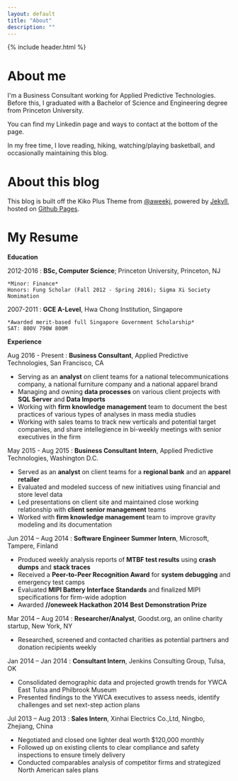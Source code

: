 ```yaml
---
layout: default
title: "About"
description: ""
---
```

{% include header.html %}

# About me

I'm a Business Consultant working for Applied Predictive Technologies. Before this, I graduated with a Bachelor of Science and Engineering degree from Princeton University.

You can find my Linkedin page and ways to contact at the bottom of the page. 

In my free time, I love reading, hiking, watching/playing basketball, and occasionally maintaining this blog.

# About this blog
This blog is built off the Kiko Plus Theme from [@aweekj](https://aweekj.github.io/Kiko-plus), powered by [Jekyll](http://jekyllrb.com), hosted on [Github Pages](https://pages.github.com).

# My Resume
**Education**

2012-2016
:   **BSc, Computer Science**; Princeton University, Princeton, NJ

    *Minor: Finance*  
    Honors: Fung Scholar (Fall 2012 - Spring 2016); Sigma Xi Society Nomimation

2007-2011
:	**GCE A-Level**, Hwa Chong Institution, Singapore

	*Awarded merit-based full Singapore Government Scholarship*  
	SAT: 800V 790W 800M

**Experience**

Aug 2016 - Present
:    **Business Consultant**, Applied Predictive Technologies, San Francisco, CA  
- Serving as an **analyst** on client teams for a national telecommunications company, a national furniture company and a national apparel brand  
- Managing and owning **data processes** on various client projects with **SQL Server** and **Data Imports**  
- Working with **firm knowledge management** team to document the best practices of various types of analyses in mass media studies  
- Working with sales teams to track new verticals and potential target companies, and share intellegience in bi-weekly meetings with senior executives in the firm  

May 2015 - Aug 2015
:   **Business Consultant Intern**, Applied Predictive Technologies, Washington D.C.
- Served as an **analyst** on client teams for a **regional bank** and an **apparel retailer**  
- Evaluated and modeled success of new initiatives using financial and store level data  
- Led presentations on client site and maintained close working relationship with **client senior management** teams  
- Worked with **firm knowledge management** team to improve gravity modeling and its documentation  

Jun 2014 – Aug 2014
:   **Software Engineer Summer Intern**, Microsoft, Tampere, Finland  
- Produced weekly analysis reports of **MTBF test results** using **crash dumps** and **stack traces**  
- Received a **Peer-to-Peer Recognition Award** for **system debugging** and emergency test camps  
- Evaluated **MIPI Battery Interface Standards** and finalized MIPI specifications for firm-wide adoption  
- Awarded **//oneweek Hackathon 2014 Best Demonstration Prize**  

Mar 2014 – Aug 2014
:   **Researcher/Analyst**, Goodst.org, an online charity startup, New York, NY  
- Researched, screened and contacted charities as potential partners and donation recipients weekly

Jan 2014 – Jan 2014
:   **Consultant Intern**, Jenkins Consulting Group, Tulsa, OK  
- Consolidated demographic data and projected growth trends for YWCA East Tulsa and Philbrook Museum  
- Presented findings to the YWCA executives to assess needs, identify challenges and set next-step action plans

Jul 2013 – Aug 2013
:   **Sales Intern**, Xinhai Electrics Co.,Ltd, Ningbo, Zhejiang, China  
- Negotiated and closed one lighter deal worth $120,000 monthly  
- Followed up on existing clients to clear compliance and safety inspections to ensure timely delivery  
- Conducted comparables analysis of competitor firms and strategized North American sales plans  